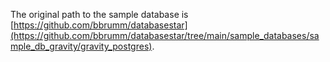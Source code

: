 The original path to the sample database is [https://github.com/bbrumm/databasestar](https://github.com/bbrumm/databasestar/tree/main/sample_databases/sample_db_gravity/gravity_postgres).
